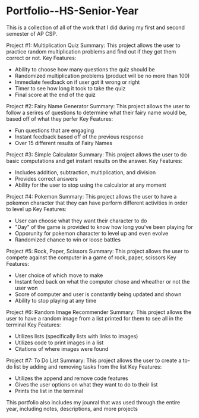 # Portfolio--HS-Senior-Year
This is a collection of all of the work that I did during my first and second semester of AP CSP.  

Project #1: Multiplication Quiz
Summary: This project allows the user to practice random multiplication problems and find out if they got them correct or not.
Key Features: 
- Ability to choose how many questions the quiz should be 
- Randomized multiplication problems (product will be no more than 100)
- Immediate feedback on if user got it wrong or right
- Timer to see how long it took to take the quiz
- Final score at the end of the quiz

Project #2: Fairy Name Generator
Summary: This project allows the user to follow a serires of questions to determine what their fairy name would be, based off of what they perfer
Key Features:
- Fun questions that are engaging
- Instant feedback based off of the previous response
- Over 15 different results of Fairy Names

Project #3: Simple Calculator
Summary: This project allows the user to do basic computations and get instant results on the answer.
Key Features:
- Includes addition, subtraction, multiplication, and division
- Provides correct answers
- Ability for the user to stop using the calculator at any moment

Project #4: Pokemon
Summary: This project allows the user to have a pokemon character that they can have perform different activities in order to level up
Key Features:
- User can choose what they want their character to do
- "Day" of the game is provided to know how long you've been playing for
- Opporunity for pokemon character to level up and even evolve
- Randomized chance to win or loose battles

Project #5: Rock, Paper, Scissors
Summary: This project allows the user to compete against the computer in a game of rock, paper, scissors
Key Features:
- User choice of which move to make
- Instant feed back on what the computer chose and wheather or not the user won
- Score of computer and user is constantly being updated and shown
- Ability to stop playing at any time

Project #6: Random Image Recommender
Summary: This project allows the user to have a random image from a list printed for them to see all in the terminal
Key Features: 
- Utilizes lists (specifically lists with links to images)
- Utilizes code to print images in a list
- Citations of where images were found

Project #7: To Do List 
Summary: This project allows the user to create a to-do list by adding and removing tasks from the list
Key Features:
- Utilizes the append and remove code features 
- Gives the user options on what they want to do to their list
- Prints the list in the terminal

This portfolio also includes my jounral that was used through the entire year, including notes, descriptions, and more projects


